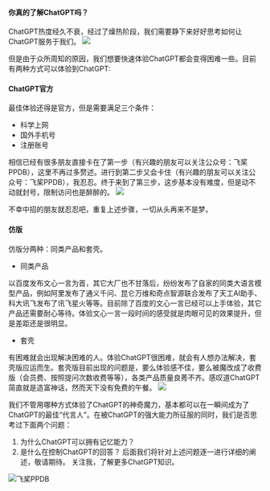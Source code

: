 #### 你真的了解ChatGPT吗？
ChatGPT热度经久不衰，经过了燥热阶段，我们需要静下来好好思考如何让ChatGPT服务于我们。
![](https://img.soogif.com/etKReu7CdakpM9SVtt6rG8YJU6kW695D.gif?imageMogr2/thumbnail/!89.10648001045507p&scope=mdnice)

但是由于众所周知的原因，我们想要快速体验ChatGPT都会变得困难一些。目前有两种方式可以体验到ChatGPT:
#### ChatGPT官方
最佳体验还得是官方，但是需要满足三个条件：
- 科学上网
- 国外手机号
- 注册账号

相信已经有很多朋友直接卡在了第一步（有兴趣的朋友可以关注公众号：飞桨PPDB），这里不再过多赘述。进行到第二步又会卡住（有兴趣的朋友可以关注公众号：飞桨PPDB），我忍忍。终于来到了第三步，这步基本没有难度，但是动不动就封号，限制访问也是醉醉的。
![](https://img.soogif.com/iqcuU5sITMCtfEPjG9x5IfxaBNpsQwlB.gif?imageMogr2/thumbnail/!82.03341395229096p&scope=mdnice)

不幸中招的朋友就忍忍吧，重复上述步骤，一切从头再来不是梦。

#### 仿版
仿版分两种：同类产品和套壳。
- 同类产品

以百度发布文心一言为首，其它大厂也不甘落后，纷纷发布了自家的同类大语言模型产品，例如阿里发布了通义千问、昆仑万维和奇点智源联合发布了天工AI助手、科大讯飞发布了讯飞星火等等。目前除了百度的文心一言已经可以上手体验，其它产品还需要耐心等待。体验文心一言一段时间的感受就是肉眼可见的效果提升，但是差距还是很明显。
- 套壳

有困难就会出现解决困难的人。体验ChatGPT很困难，就会有人想办法解决，套壳版应运而生。套壳版目前出现的问题是，要么体验感不佳，要么被魔改成了收费版（会员费、按照提问次数收费等等），各类产品质量良莠不齐。感叹道ChatGPT简直就是造富神话，然而天下没有免费的午餐。
![](https://img.soogif.com/xmYfVXskCxTovDjEYIzWqQHNZqdkSNOQ.gif?scope=mdnice)

我们不管用哪种方式体验了ChatGPT的神奇魔力，基本都可以在一瞬间成为了ChatGPT的最佳“代言人”。在被ChatGPT的强大能力所征服的同时，我们是否思考过下面两个问题：
1. 为什么ChatGPT可以拥有记忆能力？
2. 是什么在控制ChatGPT的回答？
后面我们将针对上述问题逐一进行详细的阐述，敬请期待。
关注我，了解更多ChatGPT知识。

![飞桨PPDB](https://ai-studio-static-online.cdn.bcebos.com/e939f12ab7034a069fb4581dec21bb233473ed75fdd543d683982921ddb69167)